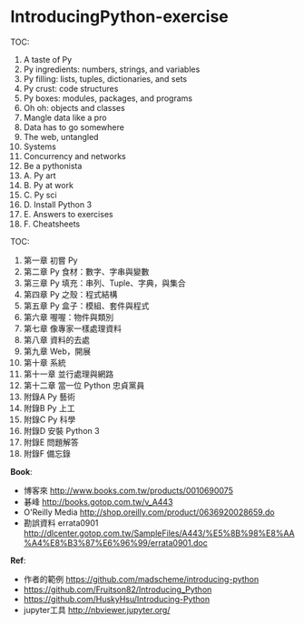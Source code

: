 # IntroducingPython-exercise

TOC:
1. A taste of Py
2. Py ingredients: numbers, strings, and variables
3. Py filling: lists, tuples, dictionaries, and sets
4. Py crust: code structures
5. Py boxes: modules, packages, and programs
6. Oh oh: objects and classes
7. Mangle data like a pro
8. Data has to go somewhere
9. The web, untangled
10. Systems
11. Concurrency and networks
12. Be a pythonista
13. A. Py art
14. B. Py at work
15. C. Py sci
16. D. Install Python 3
17. E. Answers to exercises
18. F. Cheatsheets

TOC:
1. 第一章 初嘗 Py
2. 第二章 Py 食材：數字、字串與變數
3. 第三章 Py 填充：串列、Tuple、字典，與集合
4. 第四章 Py 之殼：程式結構
5. 第五章 Py 盒子：模組、套件與程式
6. 第六章 喔喔：物件與類別
7. 第七章 像專家一樣處理資料
8. 第八章 資料的去處
9. 第九章 Web，開展
10. 第十章 系統
11. 第十一章 並行處理與網路
12. 第十二章 當一位 Python 忠貞黨員
13. 附錄A Py 藝術 
14. 附錄B Py 上工 
15. 附錄C Py 科學 
16. 附錄D 安裝 Python 3 
17. 附錄E 問題解答 
18. 附錄F 備忘錄

**Book**:
  * 博客來 http://www.books.com.tw/products/0010690075
  * 碁峰 http://books.gotop.com.tw/v_A443
  * O'Reilly Media http://shop.oreilly.com/product/0636920028659.do
  * 勘誤資料 errata0901 http://dlcenter.gotop.com.tw/SampleFiles/A443/%E5%8B%98%E8%AA%A4%E8%B3%87%E6%96%99/errata0901.doc


**Ref**:
  * 作者的範例 https://github.com/madscheme/introducing-python
  * https://github.com/Fruitson82/Introducing_Python
  * https://github.com/HuskyHsu/Introducing-Python
  * jupyter工具 http://nbviewer.jupyter.org/
